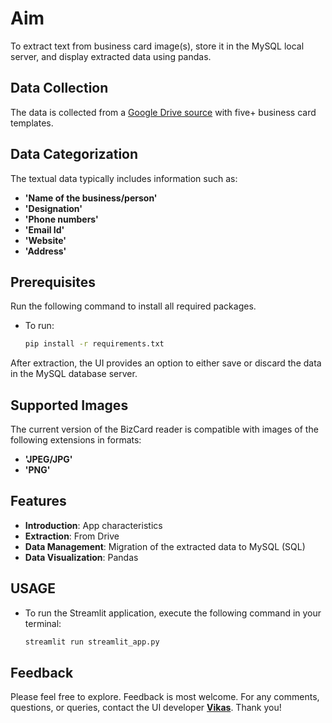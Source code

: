 # **Aim**
To extract text from business card image(s), store it in the MySQL local server, and display extracted data using pandas.

## **Data Collection**
The data is collected from a [Google Drive source](https://drive.google.com/drive/folders/1FhLOdeeQ4Bfz48JAfHrU_VXvNTRgajhp) with five+ business card templates.

## **Data Categorization**
The textual data typically includes information such as:
- **'Name of the business/person'**
- **'Designation'** 
- **'Phone numbers'** 
- **'Email Id'** 
- **'Website'**
- **'Address'** 

## Prerequisites
Run the following command to install all required packages.
- To run:
  ```bash
  pip install -r requirements.txt

After extraction, the UI provides an option to either save or discard the data in the MySQL database server.

## **Supported Images**
The current version of the BizCard reader is compatible with images of the following extensions in formats:
- **'JPEG/JPG'**
- **'PNG'** 

## **Features**
- **Introduction**: App characteristics
- **Extraction**: From Drive
- **Data Management**: Migration of the extracted data to MySQL (SQL)
- **Data Visualization**: Pandas

## **USAGE**
- To run the Streamlit application, execute the following command in your terminal:
  ```bash
  streamlit run streamlit_app.py

## **Feedback**
Please feel free to explore. Feedback is most welcome. For any comments, questions, or queries, contact the UI developer **[Vikas](mailto:vikki.4me@gmail.com)**. Thank you!
